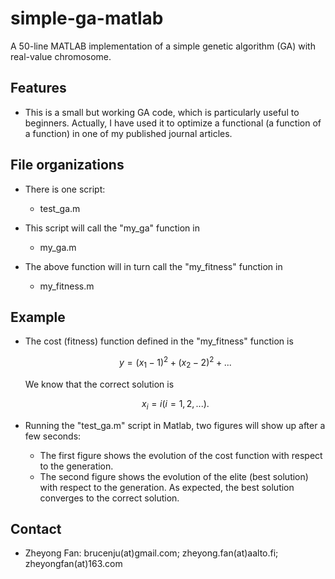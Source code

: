 # simple-ga-matlab

A 50-line MATLAB implementation of a simple genetic algorithm (GA) with real-value chromosome. 

## Features

* This is a small but working GA code, which is particularly useful to beginners. 
  Actually, I have used it to optimize a functional (a function of a function) 
  in one of my published journal articles. 
  
## File organizations

* There is one script:
  * test_ga.m

* This script will call the "my_ga" function in
  * my_ga.m
  
* The above function will in turn call the "my_fitness" function in
  * my_fitness.m
  
## Example

* The cost (fitness) function defined in the "my_fitness" function is 
  ```math
      y = (x_1 - 1)^2 + (x_2 - 2)^2 + ...
  ```
  We know that the correct solution is 
  ```math 
      x_i = i (i = 1, 2, ...).
  ```
  
* Running the "test_ga.m" script in Matlab, two figures will show up after a few seconds:
  * The first figure shows the evolution of the cost function with respect to the generation.
  * The second figure shows the evolution of the elite (best solution) with respect to the generation.
    As expected, the best solution converges to the correct solution.

## Contact

* Zheyong Fan: brucenju(at)gmail.com; zheyong.fan(at)aalto.fi; zheyongfan(at)163.com
